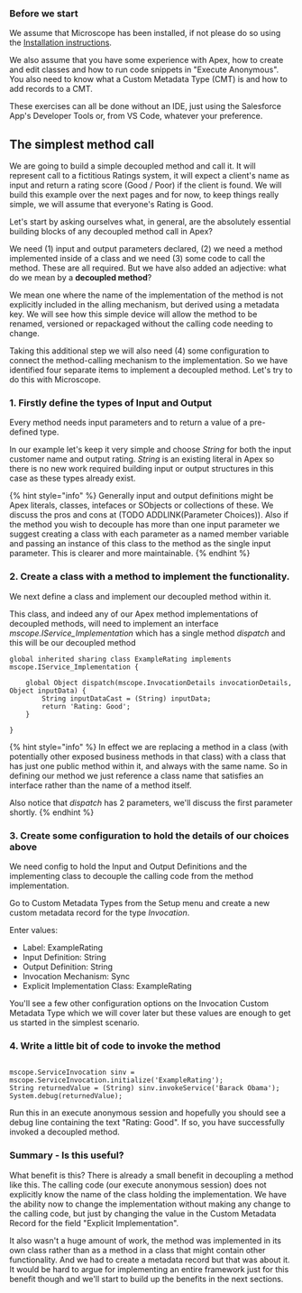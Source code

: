 ### Before we start


We assume that Microscope has been installed, if not please do so using the [Installation instructions](../installation/Installation.md).

We also assume that you have some experience with Apex, how to create and edit classes and how to run code snippets in "Execute Anonymous". You also need to know what a Custom Metadata Type (CMT) is and how to add records to a CMT.

These exercises can all be done without an IDE, just using the Salesforce App's Developer Tools or, from VS Code, whatever your preference.

## The simplest method call

We are going to build a simple decoupled method and call it. 
It will represent call to a fictitious Ratings system, it will expect a client's name as input and return a rating score (Good / Poor) if the client is found. We will build this example over the next pages and for now, to keep things really simple, we will assume that everyone's Rating is Good.


Let's start by asking ourselves what, in general, are the absolutely essential building blocks of any decoupled method call in Apex? 

We need (1) input and output parameters declared, (2) we need a method implemented inside of a class and we need (3) some code to call the method. These are all required. 
But we have also added an adjective: what do we mean by a **decoupled method**? 

We mean one where the name of the implementation of the method is not explicitly included in the alling mechanism, but derived using a metadata key. We will see how this simple device will allow the method to be renamed, versioned or repackaged without the calling code needing to change. 

Taking this additional step we will also need (4) some configuration to connect the method-calling mechanism to the implementation. So we have identified four separate items to implement a decoupled method. Let's try to do this with Microscope.


### 1. Firstly define the types of Input and Output

Every method needs input parameters and to return a value of a pre-defined type.

In our example let's keep it very simple and choose *String* for both the input customer name and output rating. *String* is an existing literal in Apex so there is no new work required building input or output structures in this case as these types already exist. 

{% hint style="info" %}
Generally input and output definitions might be Apex literals, classes, intefaces or SObjects or collections of these. We discuss the pros and cons at (TODO ADDLINK(Parameter Choices)). Also if the method you wish to decouple has more than one input parameter we suggest creating a class with each parameter as a named member variable and passing an instance of this class to the method as the single input parameter. This is clearer and more maintainable.
{% endhint %}

### 2. Create a class with a method to implement the functionality. 

We next define a class and implement our decoupled method within it. 

This class, and indeed any of our Apex method implementations of decoupled methods, will need to implement an interface *mscope.IService_Implementation* which has a single method *dispatch* and this will be our decoupled method

```
global inherited sharing class ExampleRating implements mscope.IService_Implementation {
 
    global Object dispatch(mscope.InvocationDetails invocationDetails, Object inputData) {
        String inputDataCast = (String) inputData;
        return 'Rating: Good';
    }
 
}

```

{% hint style="info" %}
In effect we are replacing a method in a class (with potentially other exposed business methods in that class) with a class that has just one public method within it, and always with the same name. So in defining our method we just reference a class name that satisfies an interface rather than the name of a method itself.

Also notice that *dispatch* has 2 parameters, we'll discuss the first parameter shortly. 
{% endhint %}



### 3. Create some configuration to hold the details of our choices above

We need config to hold the Input and Output Definitions and the implementing class to decouple the calling code from the method implementation.

Go to Custom Metadata Types from the Setup menu and create a new custom metadata record for the type *Invocation*. 

Enter values:
* Label: ExampleRating
* Input Definition: String
* Output Definition: String
* Invocation Mechanism: Sync
* Explicit Implementation Class: ExampleRating

You'll see a few other configuration options on the Invocation Custom Metadata Type which we will cover later but these values are enough to get us started in the simplest scenario.



### 4. Write a little bit of code to invoke the method

```

mscope.ServiceInvocation sinv = mscope.ServiceInvocation.initialize('ExampleRating');
String returnedValue = (String) sinv.invokeService('Barack Obama');
System.debug(returnedValue);

```

Run this in an execute anonymous session and hopefully you should see a debug line containing the text "Rating: Good". If so, you have successfully invoked a decoupled method.


### Summary - Is this useful?

What benefit is this? There is already a small benefit in decoupling a method like this. The calling code (our execute anonymous session) does not explicitly know the name of the class holding the implementation. We have the ability now to change the implementation without making any change to the calling code, but just by changing the value in the Custom Metadata Record for the field "Explicit Implementation". 

It also wasn't a huge amount of work, the method was implemented in its own class rather than as a method in a class that might contain other functionality. And we had to create a metadata record but that was about it. It would be hard to argue for implementing an entire framework just for this benefit though and we'll start to build up the benefits in the next sections. 

